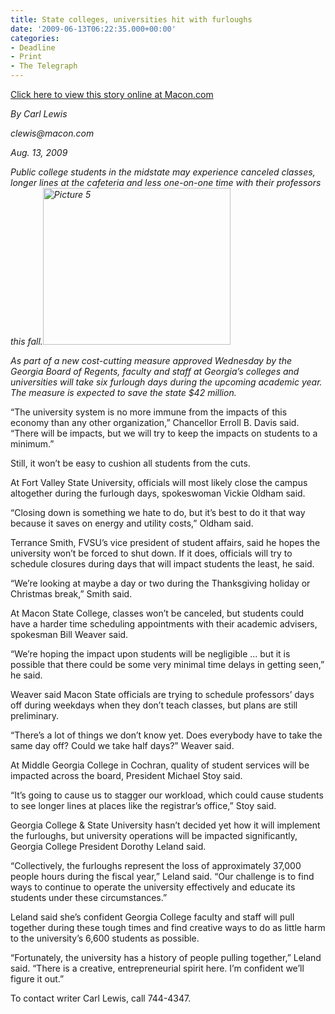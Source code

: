 ```yaml
---
title: State colleges, universities hit with furloughs
date: '2009-06-13T06:22:35.000+00:00'
categories:
- Deadline
- Print
- The Telegraph
---
```


<p><a href="http://www.macon.com/2009/08/13/808286/state-colleges-universities-hit.html">Click here to view this story online at Macon.com</a></p>
<p><em>By Carl Lewis</em></p>
<p><em>clewis@macon.com</em></p>
<p><em>Aug. 13, 2009</em></p>
<p><em>Public college students in the midstate may experience canceled classes, longer lines at the cafeteria and less one-on-one time with their professors this fall.<a href="{{ site.baseurl }}/assets/Picture-5.png"><img class="size-medium wp-image-168 alignright" title="Picture 5" src="{{ site.baseurl }}/assets/Picture-5.png" alt="Picture 5" width="300" height="251" /></a></em></p>
<p><em>As part of a new cost-cutting measure approved Wednesday by the Georgia Board of Regents, faculty and staff at Georgia’s colleges and universities will take six furlough days during the upcoming academic year. The measure is expected to save the state $42 million.</em></p>
<div id="story_text_remaining">
<p>“The university system is no more immune from the impacts of this  economy than any other organization,” Chancellor Erroll B. Davis said.  “There will be impacts, but we will try to keep the impacts on students  to a minimum.”</p>
<p>Still, it won’t be easy to cushion all students  from the cuts.</p>
<p>At Fort Valley State University, officials will  most likely close the campus altogether during the furlough days,  spokeswoman Vickie Oldham said.</p>
<p>“Closing down is something we hate  to do, but it’s best to do it that way because it saves on energy and  utility costs,” Oldham said.</p>
<p>Terrance Smith, FVSU’s vice president  of student affairs, said he hopes the university won’t be forced to  shut down. If it does, officials will try to schedule closures during  days that will impact students the least, he said.</p>
<p>“We’re looking  at maybe a day or two during the Thanksgiving holiday or Christmas  break,” Smith said.</p>
<p>At Macon State College, classes won’t be  canceled, but students could have a harder time scheduling appointments  with their academic advisers, spokesman Bill Weaver said.</p>
<p>“We’re  hoping the impact upon students will be negligible ... but it is  possible that there could be some very minimal time delays in getting  seen,” he said.</p>
<p>Weaver said Macon State officials are trying to  schedule professors’ days off during weekdays when they don’t teach  classes, but plans are still preliminary.</p>
<p>“There’s a lot of things  we don’t know yet. Does everybody have to take the same day off? Could  we take half days?” Weaver said.</p>
<p>At Middle Georgia College in  Cochran, quality of student services will be impacted across the board,  President Michael Stoy said.</p>
<p>“It’s going to cause us to stagger  our workload, which could cause students to see longer lines at places  like the registrar’s office,” Stoy said.</p>
<p>Georgia College &amp;  State University hasn’t decided yet how it will implement the furloughs,  but university operations will be impacted significantly, Georgia  College President Dorothy Leland said.</p>
<p>“Collectively, the  furloughs represent the loss of approximately 37,000 people hours during  the fiscal year,” Leland said. “Our challenge is to find ways to  continue to operate the university effectively and educate its students  under these circumstances.”</p>
<p>Leland said she’s confident Georgia  College faculty and staff will pull together during these tough times  and find creative ways to do as little harm to the university’s 6,600  students as possible.</p>
<p>“Fortunately, the university has a history  of people pulling together,” Leland said. “There is a creative,  entrepreneurial spirit here. I’m confident we’ll figure it out.”</p>
<p>To contact writer  Carl Lewis, call 744-4347.</p></div>
